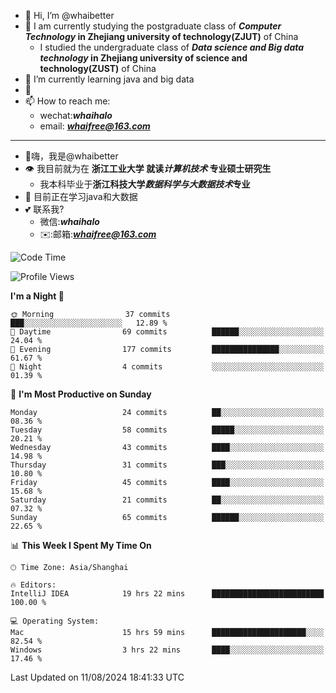 - 👋 Hi, I’m @whaibetter
- 👀 I am currently studying the postgraduate class of ***Computer Technology* in Zhejiang university of technology(ZJUT)** of China
  -  I studied the undergraduate class of ***Data science and Big data technology* in Zhejiang university of science and technology(ZUST)** of China
- 🌱 I’m currently learning java and big data
- 💞️ 
- 📫 How to reach me: 
  - wechat:***whaihalo***
  - email: ***whaifree@163.com***
 ------------------------
- 👋嗨，我是@whaibetter
- 👁 我目前就为在 **浙江工业大学 就读*计算机技术* 专业硕士研究生**
  - 我本科毕业于**浙江科技大学*数据科学与大数据技术*专业**
- 🌴 目前正在学习java和大数据
- 💕 联系我?
  - 微信:***whaihalo***
  - ✉️:邮箱:***whaifree@163.com***

<!--START_SECTION:waka-->
![Code Time](http://img.shields.io/badge/Code%20Time-342%20hrs%2015%20mins-blue)

![Profile Views](http://img.shields.io/badge/Profile%20Views-0-blue)

**I'm a Night 🦉** 

```text
🌞 Morning                37 commits          ███░░░░░░░░░░░░░░░░░░░░░░   12.89 % 
🌆 Daytime                69 commits          ██████░░░░░░░░░░░░░░░░░░░   24.04 % 
🌃 Evening                177 commits         ███████████████░░░░░░░░░░   61.67 % 
🌙 Night                  4 commits           ░░░░░░░░░░░░░░░░░░░░░░░░░   01.39 % 
```
📅 **I'm Most Productive on Sunday** 

```text
Monday                   24 commits          ██░░░░░░░░░░░░░░░░░░░░░░░   08.36 % 
Tuesday                  58 commits          █████░░░░░░░░░░░░░░░░░░░░   20.21 % 
Wednesday                43 commits          ████░░░░░░░░░░░░░░░░░░░░░   14.98 % 
Thursday                 31 commits          ███░░░░░░░░░░░░░░░░░░░░░░   10.80 % 
Friday                   45 commits          ████░░░░░░░░░░░░░░░░░░░░░   15.68 % 
Saturday                 21 commits          ██░░░░░░░░░░░░░░░░░░░░░░░   07.32 % 
Sunday                   65 commits          ██████░░░░░░░░░░░░░░░░░░░   22.65 % 
```


📊 **This Week I Spent My Time On** 

```text
🕑︎ Time Zone: Asia/Shanghai

🔥 Editors: 
IntelliJ IDEA            19 hrs 22 mins      █████████████████████████   100.00 % 

💻 Operating System: 
Mac                      15 hrs 59 mins      █████████████████████░░░░   82.54 % 
Windows                  3 hrs 22 mins       ████░░░░░░░░░░░░░░░░░░░░░   17.46 % 
```


 Last Updated on 11/08/2024 18:41:33 UTC
<!--END_SECTION:waka-->

